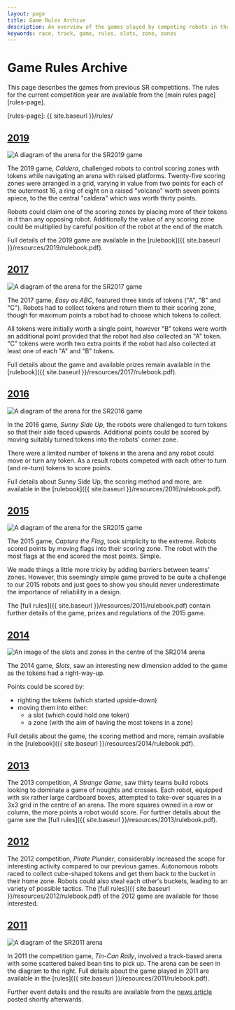 ```yaml
---
layout: page
title: Game Rules Archive
description: An overview of the games played by competing robots in the current and past Student Robotics competitions.
keywords: race, track, game, rules, slots, zone, zones
---
```


Game Rules Archive
==================

This page describes the games from previous SR competitions. The rules for the
current competition year are available from the [main rules page][rules-page].

[rules-page]: {{ site.baseurl }}/rules/

[2019](#2019)
---------------------

<img src="{{ site.baseurl }}/images/content/rules/arena-2019.png" alt="A diagram of the arena for the SR2019 game" class="right" />

The 2019 game, *Caldera*, challenged robots to control scoring zones with tokens
while navigating an arena with raised platforms. Twenty-five scoring zones were
arranged in a grid, varying in value from two points for each of the outermost
16, a ring of eight on a raised "volcano" worth seven points apiece, to the the
central "caldera" which was worth thirty points.

Robots could claim one of the scoring zones by placing more of their tokens in it
than any opposing robot. Additionally the value of any scoring zone could be
multiplied by careful position of the robot at the end of the match.

Full details of the 2019 game are available in the [rulebook]({{ site.baseurl }}/resources/2019/rulebook.pdf).

[2017](#2017)
---------------------

<img src="{{ site.baseurl }}/images/content/rules/arena-2017.png" alt="A diagram of the arena for the SR2017 game" class="left" />

The 2017 game, *Easy as ABC*, featured three kinds of tokens ("A", "B" and "C").
Robots had to collect tokens and return them to their scoring zone, though for
maximum points a robot had to choose which tokens to collect.

All tokens were initially worth a single point, however "B" tokens were worth an
additional point provided that the robot had also collected an "A" token. "C"
tokens were worth two extra points if the robot had also collected at least one
of each "A" and "B" tokens.

Full details about the game and available prizes remain available in the [rulebook]({{ site.baseurl }}/resources/2017/rulebook.pdf).

[2016](#2016)
---------------------

<img src="{{ site.baseurl }}/images/content/rules/arena-2016.png" alt="A diagram of the arena for the SR2016 game" class="right" />

In the 2016 game, *Sunny Side Up*, the robots were challenged to turn tokens so that their side faced upwards.
Additional points could be scored by moving suitably turned tokens into the robots' corner zone.

There were a limited number of tokens in the arena and any robot could move or turn any token.
As a result robots competed with each other to turn (and re-turn) tokens to score points.

Full details about Sunny Side Up, the scoring method and more, are available in the [rulebook]({{ site.baseurl }}/resources/2016/rulebook.pdf).

[2015](#2015)
---------------------

<img src="{{ site.baseurl }}/images/content/rules/arena-2015.png" alt="A diagram of the arena for the SR2015 game" class="left" />

The 2015 game, *Capture the Flag*, took simplicity to the extreme. Robots scored points by moving flags into their scoring zone. The robot with the most flags at the end scored the most points. Simple.

We made things a little more tricky by adding barriers between teams' zones. However, this seemingly simple game proved to be quite a challenge to our 2015 robots and just goes to show you should never underestimate the importance of reliability in a design.

The [full rules]({{ site.baseurl }}/resources/2015/rulebook.pdf) contain further details of the game, prizes and regulations of the 2015 game.

[2014](#2014)
---------------------

<img src="{{ site.baseurl }}/images/content/rules/slots-zones.png" alt="An image of the slots and zones in the centre of the SR2014 arena" class="right" />

The 2014 game, *Slots*, saw an interesting new dimension added to the game as the tokens had a right-way-up.

Points could be scored by:

 * righting the tokens (which started upside-down)
 * moving them into either:
    * a slot (which could hold one token)
    * a zone (with the aim of having the most tokens in a zone)

Full details about the game, the scoring method and more, remain available in the [rulebook]({{ site.baseurl }}/resources/2014/rulebook.pdf).

[2013](#2013)
---------------------

The 2013 competition, *A Strange Game*, saw thirty teams build robots looking to dominate a game of noughts and crosses.
Each robot, equipped with six rather large cardboard boxes, attempted to take-over squares in a 3x3 grid in the centre of an arena.
The more squares owned in a row or column, the more points a robot would score.
For further details about the game see the [full rules]({{ site.baseurl }}/resources/2013/rulebook.pdf).

[2012](#2012)
---------------------

The 2012 competition, *Pirate Plunder*, considerably increased the scope for interesting activity compared to our previous games.
Autonomous robots raced to collect cube-shaped tokens and get them back to the bucket in their home zone.
Robots could also steal each other's buckets, leading to an variety of possible tactics.
The [full rules]({{ site.baseurl }}/resources/2012/rulebook.pdf) of the 2012 game are available for those interested.

[2011](#2011)
---------------------

<img src="{{ site.baseurl }}/images/content/rules/arena-2011.png" alt="A diagram of the SR2011 arena" class="right" />

In 2011 the competition game, *Tin-Can Rally*, involved a track-based arena with some scattered baked bean tins to pick up.
The arena can be seen in the diagram to the right.
Full details about the game played in 2011 are available in the [rules]({{ site.baseurl }}/resources/2011/rulebook.pdf).

Further event details and the results are available from the
 [news article](https://studentrobotics.org/news/2011-04-22-sr2011-comp-happened/) posted shortly afterwards.
